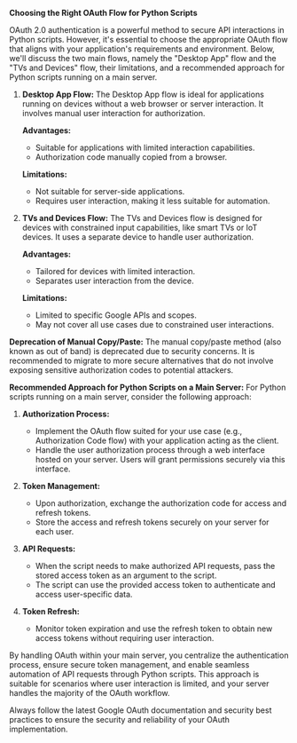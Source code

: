 **Choosing the Right OAuth Flow for Python Scripts**

OAuth 2.0 authentication is a powerful method to secure API interactions in Python scripts. However, it's essential to choose the appropriate OAuth flow that aligns with your application's requirements and environment. Below, we'll discuss the two main flows, namely the "Desktop App" flow and the "TVs and Devices" flow, their limitations, and a recommended approach for Python scripts running on a main server.

1. **Desktop App Flow:**
   The Desktop App flow is ideal for applications running on devices without a web browser or server interaction. It involves manual user interaction for authorization.

   **Advantages:**
   - Suitable for applications with limited interaction capabilities.
   - Authorization code manually copied from a browser.

   **Limitations:**
   - Not suitable for server-side applications.
   - Requires user interaction, making it less suitable for automation.

2. **TVs and Devices Flow:**
   The TVs and Devices flow is designed for devices with constrained input capabilities, like smart TVs or IoT devices. It uses a separate device to handle user authorization.

   **Advantages:**
   - Tailored for devices with limited interaction.
   - Separates user interaction from the device.

   **Limitations:**
   - Limited to specific Google APIs and scopes.
   - May not cover all use cases due to constrained user interactions.

**Deprecation of Manual Copy/Paste:**
The manual copy/paste method (also known as out of band) is deprecated due to security concerns. It is recommended to migrate to more secure alternatives that do not involve exposing sensitive authorization codes to potential attackers.

**Recommended Approach for Python Scripts on a Main Server:**
For Python scripts running on a main server, consider the following approach:

1. **Authorization Process:**
   - Implement the OAuth flow suited for your use case (e.g., Authorization Code flow) with your application acting as the client.
   - Handle the user authorization process through a web interface hosted on your server. Users will grant permissions securely via this interface.

2. **Token Management:**
   - Upon authorization, exchange the authorization code for access and refresh tokens.
   - Store the access and refresh tokens securely on your server for each user.

3. **API Requests:**
   - When the script needs to make authorized API requests, pass the stored access token as an argument to the script.
   - The script can use the provided access token to authenticate and access user-specific data.

4. **Token Refresh:**
   - Monitor token expiration and use the refresh token to obtain new access tokens without requiring user interaction.

By handling OAuth within your main server, you centralize the authentication process, ensure secure token management, and enable seamless automation of API requests through Python scripts. This approach is suitable for scenarios where user interaction is limited, and your server handles the majority of the OAuth workflow.

Always follow the latest Google OAuth documentation and security best practices to ensure the security and reliability of your OAuth implementation.